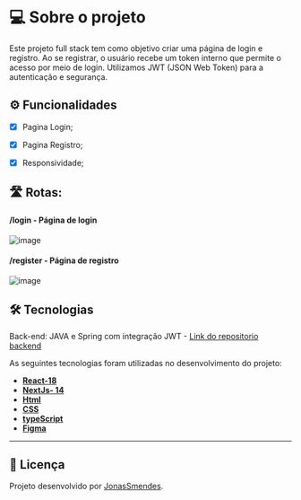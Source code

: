 # 💻 Sobre o projeto

Este projeto full stack tem como objetivo criar uma página de login e registro. Ao se registrar, o usuário recebe um token interno que permite o acesso por meio de login. Utilizamos JWT (JSON Web Token) para a autenticação e segurança.




## ⚙️ Funcionalidades

- [x]  Pagina Login;
- [x]  Pagina Registro;
- [X]  Responsividade;


## 🛣️ Rotas:
  #### /login - Página de login
  ![image](https://github.com/user-attachments/assets/9c125708-27e3-47c7-838b-fa0334dbad6d)
  #### /register - Página de registro
  ![image](https://github.com/user-attachments/assets/c5d29810-e544-4159-85c1-525f95b144db)


## 🛠 Tecnologias

Back-end: JAVA e Spring com integração JWT - [Link do repositorio backend](https://github.com/JonasSMendes/java-auth-login-api)

As seguintes tecnologias foram utilizadas no desenvolvimento do projeto:

- **[React-18](https://react.dev/community)**
- **[NextJs- 14](https://nextjs.org/docs)**
- **[Html](https://developer.mozilla.org/pt-BR/docs/Web/HTML)**
- **[CSS](https://developer.mozilla.org/pt-BR/docs/Web/CSS)**
- **[typeScript](https://www.typescriptlang.org/docs/)**
- **[Figma](https://www.figma.com/design/7T1wkErczpMOBeqtpVjMSb/Login-Page-Design?node-id=6-920&t=ooqMHZpxnrR2yoxY-0)**

---


## 📝 Licença

Projeto desenvolvido por [JonasSmendes](https://repositorio-jonas-mendes.vercel.app/).
